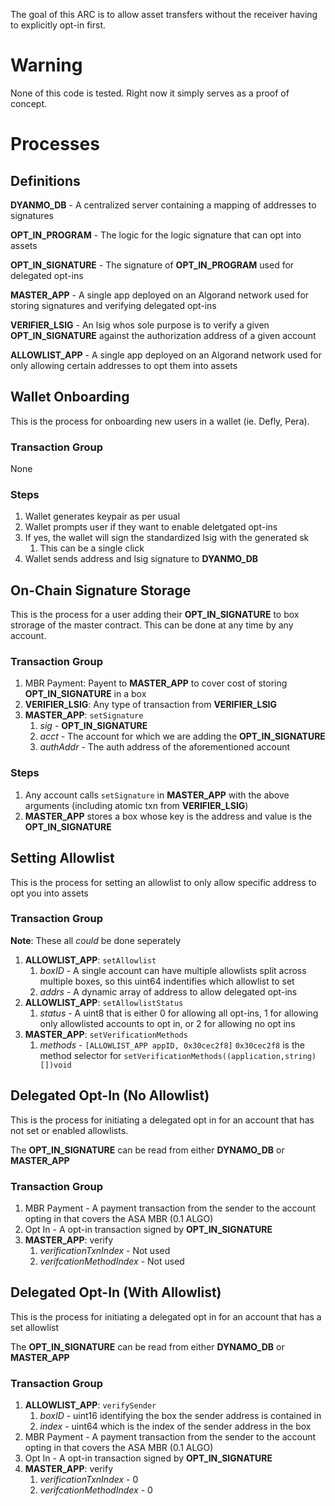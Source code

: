 The goal of this ARC is to allow asset transfers without the receiver having to explicitly opt-in first.

# Warning 
None of this code is tested. Right now it simply serves as a proof of concept.

# Processes

## Definitions

**DYANMO_DB** - A centralized server containing a mapping of addresses to signatures

**OPT_IN_PROGRAM** - The logic for the logic signature that can opt into assets

**OPT_IN_SIGNATURE** - The signature of **OPT_IN_PROGRAM** used for delegated opt-ins

**MASTER_APP** - A single app deployed on an Algorand network used for storing signatures and verifying delegated opt-ins

**VERIFIER_LSIG** - An lsig whos sole purpose is to verify a given **OPT_IN_SIGNATURE** against the authorization address of a given account

**ALLOWLIST_APP** - A single app deployed on an Algorand network used for only allowing certain addresses to opt them into assets

## Wallet Onboarding
This is the process for onboarding new users in a wallet (ie. Defly, Pera).

### Transaction Group
None

### Steps

1. Wallet generates keypair as per usual
2. Wallet prompts user if they want to enable deletgated opt-ins
3. If yes, the wallet will sign the standardized lsig with the generated sk
   1. This can be a single click
4. Wallet sends address and lsig signature to **DYANMO_DB**

## On-Chain Signature Storage
This is the process for a user adding their **OPT_IN_SIGNATURE** to box strorage of the master contract. This can be done at any time by any account.

### Transaction Group

1. MBR Payment: Payent to **MASTER_APP** to cover cost of storing **OPT_IN_SIGNATURE** in a box 
2. **VERIFIER_LSIG**: Any type of transaction from **VERIFIER_LSIG**
3. **MASTER_APP**: `setSignature`
   1. *sig* - **OPT_IN_SIGNATURE**
   2. *acct* - The account for which we are adding the **OPT_IN_SIGNATURE**
   3. *authAddr* - The auth address of the aforementioned account

### Steps

1. Any account calls `setSignature` in **MASTER_APP** with the above arguments (including atomic txn from **VERIFIER_LSIG**)
2. **MASTER_APP** stores a box whose key is the address and value is the **OPT_IN_SIGNATURE**

## Setting Allowlist

This is the process for setting an allowlist to only allow specific address to opt you into assets

### Transaction Group
**Note**: These all *could* be done seperately

1. **ALLOWLIST_APP**: `setAllowlist`
   1. *boxID* - A single account can have multiple allowlists split across multiple boxes, so this uint64 indentifies which allowlist to set
   2. *addrs* - A dynamic array of address to allow delegated opt-ins
2. **ALLOWLIST_APP**: `setAllowlistStatus`
   1. *status* - A uint8 that is either 0 for allowing all opt-ins, 1 for allowing only allowlisted accounts to opt in, or 2 for allowing no opt ins
3. **MASTER_APP**: `setVerificationMethods`
   1. *methods* - `[ALLOWLIST_APP appID, 0x30cec2f8]` `0x30cec2f8` is the method selector for `setVerificationMethods((application,string)[])void`

## Delegated Opt-In (No Allowlist)

This is the process for initiating a delegated opt in for an account that has not set or enabled allowlists.

The **OPT_IN_SIGNATURE** can be read from either **DYNAMO_DB** or **MASTER_APP**

### Transaction Group
1. MBR Payment - A payment transaction from the sender to the account opting in that covers the ASA MBR (0.1 ALGO)
2. Opt In - A opt-in transaction signed by **OPT_IN_SIGNATURE**
3. **MASTER_APP**: verify
   1. *verificationTxnIndex* - Not used
   2. *verifcationMethodIndex* - Not used

## Delegated Opt-In (With Allowlist)

This is the process for initiating a delegated opt in for an account that has a set allowlist

The **OPT_IN_SIGNATURE** can be read from either **DYNAMO_DB** or **MASTER_APP**

### Transaction Group
1. **ALLOWLIST_APP**: `verifySender`
   1. *boxID* - uint16 identifying the box the sender address is contained in
   2. *index* - uint64 which is the index of the sender address in the box
2. MBR Payment - A payment transaction from the sender to the account opting in that covers the ASA MBR (0.1 ALGO)
3. Opt In - A opt-in transaction signed by **OPT_IN_SIGNATURE**
4. **MASTER_APP**: verify
   1. *verificationTxnIndex* - 0
   2. *verifcationMethodIndex* - 0